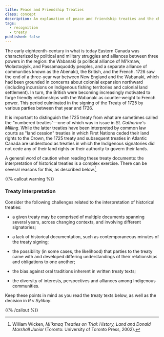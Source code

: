 ```yaml
---
title: Peace and Friendship Treaties
class: concept
description: An explanation of peace and friendship treaties and the challenges of treaty interpretation
tags:
  - recognition
  - treaty
published: false
---
```


The early eighteenth-century in what is today Eastern Canada was characterized by political and military struggles and alliances between three powers in the region: the Wabanaki (a political alliance of Mi'kmaw, Wolastoqiyik, and Passamaquoddy peoples, and a separate alliance of communities known as the Abenaki), the British, and the French. 1726 saw the end of a three-year war between New England and the Wabanaki, which had been grounded in concerns about colonial expansion northward (including incursions on Indigenous fishing territories and colonial land settlement). In turn, the British were becoming increasingly motivated to forge friendly relationships with the Wabanaki as counter-weight to French power. This period culminated in the signing of the Treaty of 1725 by various parties between that year and 1726.

It is important to distinguish the 1725 treaty from what are sometimes called the "numbered treaties"—one of which was in issue in *St. Catherine's Milling*. While the latter treaties have been interpreted by common law courts as "land cession" treaties in which First Nations ceded their land rights to the Crown, the 1725 treaty and subsequent treaties in Atlantic Canada are understood as treaties in which the Indigenous signatories did not cede any of their land rights or their authority to govern their lands.

A general word of caution when reading these treaty documents: the interpretation of historical treaties is a complex exercise. There can be several reasons for this, as described below.[^wicken2002]

{{% callout warning %}} 

### Treaty Interpretation

Consider the following challenges related to the interpretation of historical treaties:

- a given treaty may be comprised of multiple documents spanning several years, across changing contexts, and involving different signatories;

- a lack of historical documentation, such as contemporaneous minutes of the treaty signing;

- the possibility (in some cases, the likelihood) that parties to the treaty came with and developed differing understandings of their relationships and obligations to one another;

- the bias against oral traditions inherent in written treaty texts;

- the diversity of interests, perspectives and alliances among Indigenous communities.

Keep these points in mind as you read the treaty texts below, as well as the decision in *R v Syliboy*. 


{{% /callout %}}

[^wicken2002]: William Wicken, *Mi'kmaq Treaties on Trial: History, Land and Donald Marshall Junior* (Toronto: University of Toronto Press, 2002).
